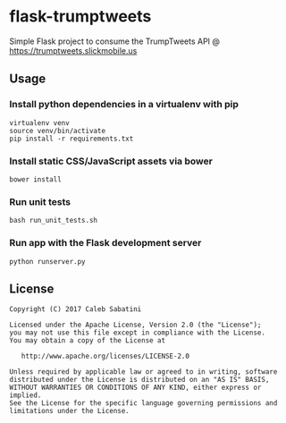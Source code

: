 flask-trumptweets
================
Simple Flask project to consume the TrumpTweets API @ https://trumptweets.slickmobile.us

Usage
----

### Install python dependencies in a virtualenv with pip
```
virtualenv venv
source venv/bin/activate
pip install -r requirements.txt
```

### Install static CSS/JavaScript assets via bower
```
bower install
```

### Run unit tests
```
bash run_unit_tests.sh
```

### Run app with the Flask development server
```
python runserver.py
```

License
-------

    Copyright (C) 2017 Caleb Sabatini

    Licensed under the Apache License, Version 2.0 (the "License");
    you may not use this file except in compliance with the License.
    You may obtain a copy of the License at

       http://www.apache.org/licenses/LICENSE-2.0

    Unless required by applicable law or agreed to in writing, software
    distributed under the License is distributed on an "AS IS" BASIS,
    WITHOUT WARRANTIES OR CONDITIONS OF ANY KIND, either express or implied.
    See the License for the specific language governing permissions and
    limitations under the License.